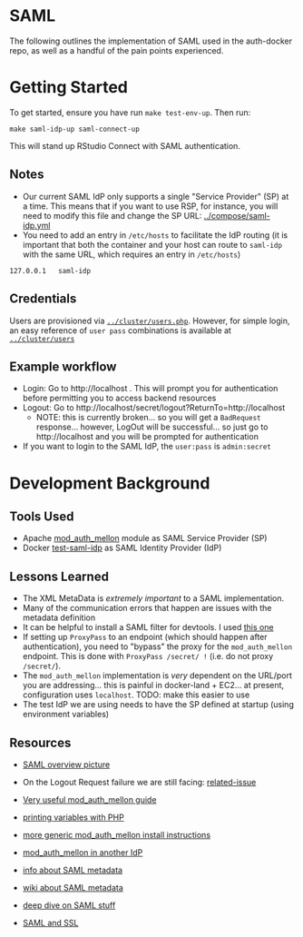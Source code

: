 # SAML

The following outlines the implementation of SAML used in the auth-docker repo, as well as a handful of the pain points experienced.

# Getting Started

To get started, ensure you have run `make test-env-up`. Then run:

```
make saml-idp-up saml-connect-up
```

This will stand up RStudio Connect with SAML authentication.

## Notes

- Our current SAML IdP only supports a single "Service Provider" (SP) at a
  time.  This means that if you want to use RSP, for instance, you will need to
  modify this file and change the SP URL:
  [../compose/saml-idp.yml](../compose/saml-idp.yml)
- You need to add an entry in `/etc/hosts` to facilitate the IdP routing (it is
  important that both the container and your host can route to `saml-idp` with
  the same URL, which requires an entry in `/etc/hosts`)
```
127.0.0.1	saml-idp
```

## Credentials

Users are provisioned via [`../cluster/users.php`](../cluster/users.php).
However, for simple login, an easy reference of `user pass` combinations is
available at [`../cluster/users`](../cluster/users)

## Example workflow

- Login: Go to http://localhost . This will prompt you for authentication before permitting you to access backend resources
- Logout: Go to http://localhost/secret/logout?ReturnTo=http://localhost
	- NOTE: this is currently broken... so you will get a `BadRequest` response... however, LogOut will be successful... so just go to http://localhost and you will be prompted for authentication
- If you want to login to the SAML IdP, the `user:pass` is `admin:secret`

# Development Background

## Tools Used

- Apache [mod_auth_mellon](https://github.com/Uninett/mod_auth_mellon) module as SAML Service Provider (SP)
- Docker [test-saml-idp](https://hub.docker.com/r/kristophjunge/test-saml-idp/) as SAML Identity Provider (IdP)

## Lessons Learned

- The XML MetaData is _extremely important_ to a SAML implementation. 
- Many of the communication errors that happen are issues with the metadata definition
- It can be helpful to install a SAML filter for devtools. I
  used [this one](https://chrome.google.com/webstore/detail/saml-devtools-extension/jndllhgbinhiiddokbeoeepbppdnhhio)
- If setting up `ProxyPass` to an endpoint (which should happen after authentication), you need to "bypass" the proxy
  for the `mod_auth_mellon` endpoint. This is done with `ProxyPass /secret/ !` (i.e. do not proxy `/secret/`).
- The `mod_auth_mellon` implementation is _very_ dependent on the URL/port you are addressing... this is painful in
  docker-land + EC2... at present, configuration uses `localhost`. TODO: make this easier to use
- The test IdP we are using needs to have the SP defined at startup (using environment variables)


## Resources

- [SAML overview picture](https://github.com/Uninett/mod_auth_mellon/blob/master/doc/user_guide/mellon_user_guide.adoc#45-saml-web-sso-flow)
- On the Logout Request failure we are still facing: [related-issue](https://github.com/UNINETT/mod_auth_mellon/issues/61)
- [Very useful mod_auth_mellon guide](https://github.com/Uninett/mod_auth_mellon/blob/master/doc/user_guide/mellon_user_guide.adoc)
- [printing variables with PHP](https://stackoverflow.com/questions/37839967/how-do-i-get-the-username-once-logged-in-with-mod-auth-mellon)
- [more generic mod_auth_mellon install instructions](https://github.com/UNINETT/mod_auth_mellon/wiki/GenericSetup)
- [mod_auth_mellon in another IdP](https://www.keycloak.org/docs/3.3/securing_apps/topics/saml/mod-auth-mellon.html)
- [info about SAML metadata](https://documentation.commvault.com/commvault/v11/article?p=3709.htm)
- [wiki about SAML metadata](https://en.wikipedia.org/wiki/SAML_Metadata)
- [deep dive on SAML stuff](https://groups.google.com/forum/#!topic/simplesamlphp/LwiLTF9APx0)

- [SAML and SSL](https://docs.oracle.com/cd/E19182-01/820-0595/ggswc/index.html)
